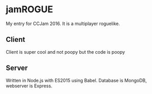 # jamROGUE
My entry for CCJam 2016. It is a multiplayer roguelike.

## Client
Client is super cool and not poopy but the code is poopy

## Server
Written in Node.js with ES2015 using Babel. Database is MongoDB, webserver is Express.